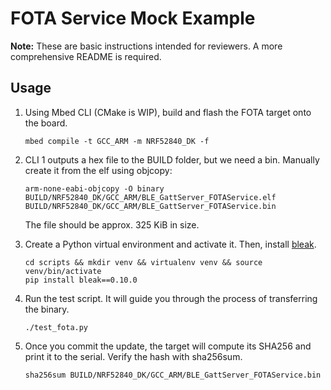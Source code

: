 # FOTA Service Mock Example

**Note:** These are basic instructions intended for reviewers. A more comprehensive README is required. 

## Usage
1. Using Mbed CLI (CMake is WIP), build and flash the FOTA target onto the board.

    ```shell
    mbed compile -t GCC_ARM -m NRF52840_DK -f 
    ```

1. CLI 1 outputs a hex file to the BUILD folder, but we need a bin. Manually create it from the elf using objcopy:

    ```shell
    arm-none-eabi-objcopy -O binary BUILD/NRF52840_DK/GCC_ARM/BLE_GattServer_FOTAService.elf BUILD/NRF52840_DK/GCC_ARM/BLE_GattServer_FOTAService.bin
    ```
   The file should be approx. 325 KiB in size.

1. Create a Python virtual environment and activate it. Then, install [bleak](https://pypi.org/project/bleak/).

   ```shell
   cd scripts && mkdir venv && virtualenv venv && source venv/bin/activate  
   pip install bleak==0.10.0  
   ```
   
4. Run the test script. It will guide you through the process of transferring the binary.

   ```shell
   ./test_fota.py
   ```

5. Once you commit the update, the target will compute its SHA256 and print it to the serial. Verify the hash with sha256sum.

   ```shell
   sha256sum BUILD/NRF52840_DK/GCC_ARM/BLE_GattServer_FOTAService.bin
   ```
